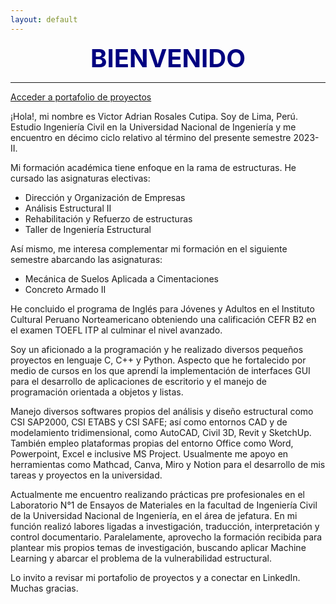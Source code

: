 ```yaml
---
layout: default
---
```


<center><span style="font-size: 40px; color: #000080;"><b>BIENVENIDO</b></span></center>

***

[Acceder a portafolio de proyectos](./portfolio.html)


¡Hola!, mi nombre es Victor Adrian Rosales Cutipa. Soy de Lima, Perú. Estudio Ingeniería Civil en la Universidad Nacional de Ingeniería y me encuentro en décimo ciclo relativo al término del presente semestre 2023-II.

Mi formación académica tiene enfoque en la rama de estructuras. He cursado las asignaturas electivas:
* Dirección y Organización de Empresas
* Análisis Estructural II
* Rehabilitación y Refuerzo de estructuras
* Taller de Ingeniería Estructural

Así mismo, me interesa complementar mi formación en el siguiente semestre abarcando las asignaturas:
* Mecánica de Suelos Aplicada a Cimentaciones
* Concreto Armado II

He concluido el programa de Inglés para Jóvenes y Adultos en el Instituto Cultural Peruano Norteamericano obteniendo una calificación CEFR B2 en el examen TOEFL ITP al culminar el nivel avanzado.

Soy un aficionado a la programación y he realizado diversos pequeños proyectos en lenguaje C, C++ y Python. Aspecto que he fortalecido por medio de cursos en los que aprendí la implementación de interfaces GUI para el desarrollo de aplicaciones de escritorio y el manejo de programación orientada a objetos y listas.

Manejo diversos softwares propios del análisis y diseño estructural como CSI SAP2000, CSI ETABS y CSI SAFE; así como entornos CAD y de modelamiento tridimensional, como AutoCAD, Civil 3D, Revit y SketchUp. También empleo plataformas propias del entorno Office como Word, Powerpoint, Excel e inclusive MS Project. Usualmente me apoyo en herramientas como Mathcad, Canva, Miro y Notion para el desarrollo de mis tareas y proyectos en la universidad.

Actualmente me encuentro realizando prácticas pre profesionales en el Laboratorio N°1 de Ensayos de Materiales en la facultad de Ingeniería Civil de la Universidad Nacional de Ingeniería, en el área de jefatura. En mi función realizó labores ligadas a investigación, traducción, interpretación y control documentario. Paralelamente, aprovecho la formación recibida para plantear mis propios temas de investigación, buscando aplicar Machine Learning y abarcar el problema de la vulnerabilidad estructural.

Lo invito a revisar mi portafolio de proyectos y a conectar en LinkedIn. Muchas gracias.







